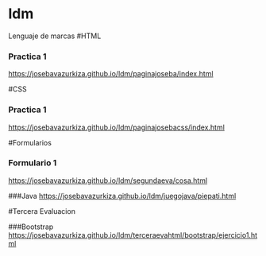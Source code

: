 # ldm
Lenguaje de marcas
#HTML

### Practica 1 
https://josebavazurkiza.github.io/ldm/paginajoseba/index.html

#CSS
### Practica 1
https://josebavazurkiza.github.io/ldm/paginajosebacss/index.html

#Formularios
### Formulario 1
https://josebavazurkiza.github.io/ldm/segundaeva/cosa.html


###Java
https://josebavazurkiza.github.io/ldm/juegojava/piepati.html

#Tercera Evaluacion

###Bootstrap
https://josebavazurkiza.github.io/ldm/terceraevahtml/bootstrap/ejercicio1.html
